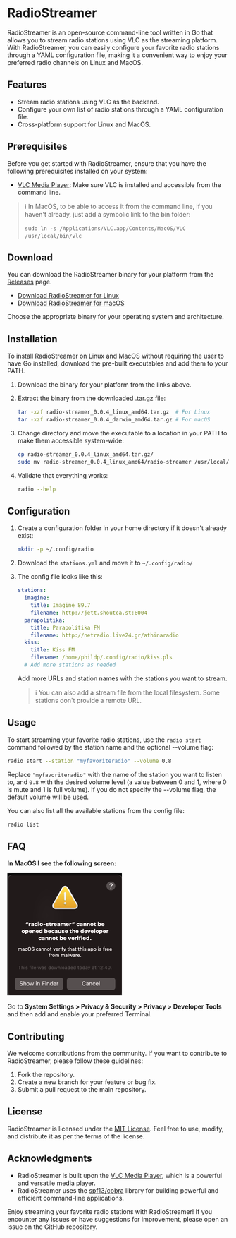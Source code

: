 # RadioStreamer

RadioStreamer is an open-source command-line tool written in Go that allows you to stream radio stations using VLC as the streaming platform. With RadioStreamer, you can easily configure your favorite radio stations through a YAML configuration file, making it a convenient way to enjoy your preferred radio channels on Linux and MacOS.

## Features

- Stream radio stations using VLC as the backend.
- Configure your own list of radio stations through a YAML configuration file.
- Cross-platform support for Linux and MacOS.

## Prerequisites

Before you get started with RadioStreamer, ensure that you have the following prerequisites installed on your system:

- [VLC Media Player](https://www.videolan.org/vlc/index.html): Make sure VLC is installed and accessible from the command line.
> :information_source: In MacOS, to be able to access it from the command line, if you haven't already, just add a symbolic link to the bin folder:
>
> ```sudo ln -s /Applications/VLC.app/Contents/MacOS/VLC /usr/local/bin/vlc```

## Download

You can download the RadioStreamer binary for your platform from the [Releases](https://github.com/phildp/radio-streamer/releases) page.

- [Download RadioStreamer for Linux](https://github.com/phildp/radio-streamer/releases/latest/download/radio-streamer_0.0.4_linux_amd64.tar.gz)
- [Download RadioStreamer for macOS](https://github.com/phildp/radio-streamer/releases/latest/download/radio-streamer_0.0.4_darwin_amd64.tar.gz)

Choose the appropriate binary for your operating system and architecture.


## Installation
To install RadioStreamer on Linux and MacOS without requiring the user to have Go installed, download the pre-built executables and add them to your PATH.

1. Download the binary for your platform from the links above.
2. Extract the binary from the downloaded .tar.gz file:

   ```bash
   tar -xzf radio-streamer_0.0.4_linux_amd64.tar.gz  # For Linux
   tar -xzf radio-streamer_0.0.4_darwin_amd64.tar.gz # For macOS
   ```

3. Change directory and move the executable to a location in your PATH to make them accessible system-wide:

	```bash
	cp radio-streamer_0.0.4_linux_amd64.tar.gz/
	sudo mv radio-streamer_0.0.4_linux_amd64/radio-streamer /usr/local/bin/radio
	```

4. Validate that everything works:

	```bash
	radio --help
	```

## Configuration

1. Create a configuration folder in your home directory if it doesn't already exist:

	```bash
	mkdir -p ~/.config/radio
	```

2. Download the `stations.yml` and move it to `~/.config/radio/`


3. The config file looks like this:

    ```yaml
    stations:
	  imagine: 
	    title: Imagine 89.7
	    filename: http://jett.shoutca.st:8004
	  parapolitika: 
	    title: Parapolitika FM
	    filename: http://netradio.live24.gr/athinaradio
	  kiss:
	    title: Kiss FM
	    filename: /home/phildp/.config/radio/kiss.pls
      # Add more stations as needed
    ```

   Add more URLs and station names with the stations you want to stream.

   > :information_source: You can also add a stream file from the local filesystem. Some stations don't provide a remote URL.


## Usage

To start streaming your favorite radio stations, use the `radio start` command followed by the station name and the optional --volume flag:

```bash
radio start --station "myfavoriteradio" --volume 0.8
```

Replace `"myfavoriteradio"` with the name of the station you want to listen to, and `0.8` with the desired volume level (a value between 0 and 1, where 0 is mute and 1 is full volume). If you do not specify the --volume flag, the default volume will be used.

You can also list all the available stations from the config file:

```bash
radio list
```

## FAQ
**In MacOS I see the following screen:**

![Alt text](doc/mac_error.png)

Go to **System Settings > Privacy & Security > Privacy > Developer Tools** and then add and enable your preferred Terminal.


## Contributing

We welcome contributions from the community. If you want to contribute to RadioStreamer, please follow these guidelines:

1. Fork the repository.
2. Create a new branch for your feature or bug fix.
3. Submit a pull request to the main repository.

## License

RadioStreamer is licensed under the [MIT License](LICENSE). Feel free to use, modify, and distribute it as per the terms of the license.

## Acknowledgments

- RadioStreamer is built upon the [VLC Media Player](https://www.videolan.org/vlc/index.html), which is a powerful and versatile media player.
- RadioStreamer uses the [spf13/cobra](https://github.com/spf13/cobra) library for building powerful and efficient command-line applications.

Enjoy streaming your favorite radio stations with RadioStreamer! If you encounter any issues or have suggestions for improvement, please open an issue on the GitHub repository.